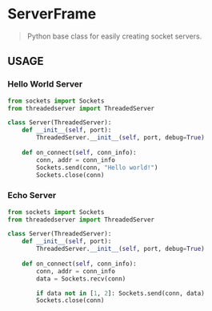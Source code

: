 # ServerFrame

> Python base class for easily creating socket servers.

## USAGE

### Hello World Server

```python
from sockets import Sockets
from threadedserver import ThreadedServer

class Server(ThreadedServer):
    def __init__(self, port):
        ThreadedServer.__init__(self, port, debug=True)
    
    def on_connect(self, conn_info):
        conn, addr = conn_info
        Sockets.send(conn, "Hello world!")
        Sockets.close(conn)
```

### Echo Server

```python
from sockets import Sockets
from threadedserver import ThreadedServer

class Server(ThreadedServer):
    def __init__(self, port):
        ThreadedServer.__init__(self, port, debug=True)
    
    def on_connect(self, conn_info):
        conn, addr = conn_info
        data = Sockets.recv(conn)

        if data not in [1, 2]: Sockets.send(conn, data)
        Sockets.close(conn)
```
